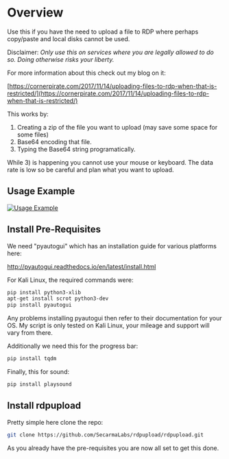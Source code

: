 # Overview

Use this if you have the need to upload a file to RDP where perhaps copy/paste and local disks cannot be used.

Disclaimer: *Only use this on services where you are legally allowed to do so. Doing otherwise risks your liberty.*

For more information about this check out my blog on it:

[https://cornerpirate.com/2017/11/14/uploading-files-to-rdp-when-that-is-restricted/](https://cornerpirate.com/2017/11/14/uploading-files-to-rdp-when-that-is-restricted/)

This works by:

 1. Creating a zip of the file you want to upload (may save some space for some files)
 2. Base64 encoding that file.
 3. Typing the Base64 string programatically.

While 3) is happening you cannot use your mouse or keyboard. The data rate is low so be careful and plan what you want to upload.

## Usage Example

[![Usage Example](https://i.ytimg.com/vi/PPhtlonrrC8/0.jpg)](https://www.youtube.com/watch?v=PPhtlonrrC8)


## Install Pre-Requisites

We need "pyautogui" which has an installation guide for various platforms here:

http://pyautogui.readthedocs.io/en/latest/install.html

For Kali Linux, the required commands were:

```bash
pip install python3-xlib
apt-get install scrot python3-dev
pip install pyautogui
```

Any problems installing pyautogui then refer to their documentation for your OS. My script is only tested on Kali Linux, your mileage and support will vary from there.

Additionally we need this for the progress bar:

```bash
pip install tqdm
```

Finally, this for sound:

```bash
pip install playsound
```

## Install rdpupload
Pretty simple here clone the repo:

```bash
git clone https://github.com/SecarmaLabs/rdpupload/rdpupload.git
```

As you already have the pre-requisites you are now all set to get this done.
